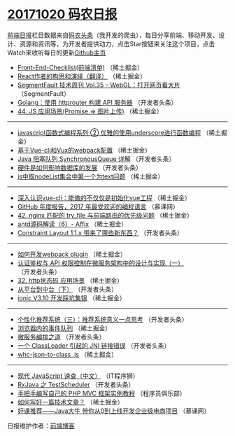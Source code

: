 # [20171020 码农日报](https://toutiao.qdkfweb.cn/date/2017/10/20)

[前端日报](https://qdkfweb.cn/c/news)栏目数据来自[码农头条](https://toutiao.qdkfweb.cn/)（我开发的爬虫），每日分享前端、移动开发、设计、资源和资讯等，为开发者提供动力，点击Star按钮来关注这个项目，点击Watch来收听每日的更新[Github主页](https://github.com/kujian/frontendDaily)
* [Front-End-Checklist(前端清单)](https://toutiao.qdkfweb.cn/54181.html) （稀土掘金）
* [React作者的构思和演绎（翻译）](https://toutiao.qdkfweb.cn/54173.html) （稀土掘金）
* [SegmentFault 技术周刊 Vol.35 &#8211; WebGL：打开网页看大片](https://toutiao.qdkfweb.cn/54159.html) （SegmentFault）
* [Golang：使用 httprouter 构建 API 服务器](https://toutiao.qdkfweb.cn/54208.html) （开发者头条）
* [44. JS 应用场景(Promise =&gt; 图片上传)](https://toutiao.qdkfweb.cn/54178.html) （稀土掘金）

***
* [javascript函数式编程系列 ② 优雅的使用underscore进行函数编程](https://toutiao.qdkfweb.cn/54179.html) （稀土掘金）
* [基于Vue-cli和Vux的webpack配置](https://toutiao.qdkfweb.cn/54174.html) （稀土掘金）
* [Java 阻塞队列 SynchronousQueue 详解](https://toutiao.qdkfweb.cn/54207.html) （开发者头条）
* [硬件是如何影响数据库的发展](https://toutiao.qdkfweb.cn/54210.html) （开发者头条）
* [js中取nodeList集合中第一个为text问题](https://toutiao.qdkfweb.cn/54183.html) （稀土掘金）

***
* [深入认识vue-cli：能做的不仅仅是初始化vue工程](https://toutiao.qdkfweb.cn/54165.html) （稀土掘金）
* [GitHub 年度报告，2017 年最受欢迎的编程语言](https://toutiao.qdkfweb.cn/54236.html) （慕课网）
* [42. nginx 匹配的 try_file 与前端路由的优先级问题](https://toutiao.qdkfweb.cn/54177.html) （稀土掘金）
* [antd源码解读（6）- Affix](https://toutiao.qdkfweb.cn/54180.html) （稀土掘金）
* [Constraint Layout 1.1.x 带来了哪些新东西？](https://toutiao.qdkfweb.cn/54216.html) （开发者头条）

***
* [如何开发webpack plugin](https://toutiao.qdkfweb.cn/54175.html) （稀土掘金）
* [认证鉴权与 API 权限控制在微服务架构中的设计与实现（一）](https://toutiao.qdkfweb.cn/54206.html) （开发者头条）
* [32. http状态码 应用场景](https://toutiao.qdkfweb.cn/54176.html) （稀土掘金）
* [从平台到中台（下）](https://toutiao.qdkfweb.cn/54209.html) （开发者头条）
* [ionic V3.10 开发踩坑集锦](https://toutiao.qdkfweb.cn/54169.html) （稀土掘金）

***
* [个性化推荐系统（三）：推荐系统意义一点思考](https://toutiao.qdkfweb.cn/54211.html) （开发者头条）
* [浏览器内的事件队列](https://toutiao.qdkfweb.cn/54170.html) （稀土掘金）
* [微服务编排之道](https://toutiao.qdkfweb.cn/54212.html) （开发者头条）
* [一个 ClassLoader 引起的 JNI 链接错误](https://toutiao.qdkfweb.cn/54213.html) （开发者头条）
* [whc-json-to-class .js](https://toutiao.qdkfweb.cn/54172.html) （稀土掘金）

***
* [现代 JavaScript 速查（中文）](https://toutiao.qdkfweb.cn/54202.html) （IT程序狮）
* [RxJava 之 TestScheduler](https://toutiao.qdkfweb.cn/54214.html) （开发者头条）
* [手把手编写自己的 PHP MVC 框架实例教程](https://toutiao.qdkfweb.cn/54254.html) （程序员俱乐部）
* [如何写好一篇技术文章？](https://toutiao.qdkfweb.cn/54166.html) （稀土掘金）
* [好课推荐——Java大牛 带你从0到上线开发企业级电商项目](https://toutiao.qdkfweb.cn/54237.html) （慕课网）

日报维护作者：[前端博客](https://qdkfweb.cn/) 